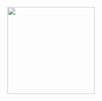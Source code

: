 <img  align='right'
      src='https://github.com/user-attachments/assets'
      width= '200px'>
      
          
